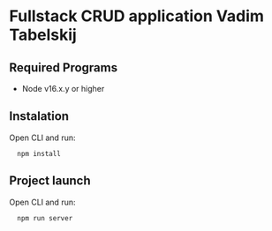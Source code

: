 # Fullstack CRUD application Vadim Tabelskij

## Required Programs
  * Node v16.x.y or higher

## Instalation
Open CLI and run:
```
  npm install
```

## Project launch
Open CLI and run:
```
  npm run server
```

